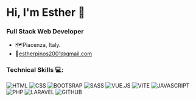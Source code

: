 <h1>Hi, I'm Esther 👋</h1> 

### Full Stack Web Developer

- 🗺️Piacenza, Italy.
- 📧estherpinos2001@gmail.com

### Technical Skills 💻:

![HTML](https://img.shields.io/badge/HTML_5-ff763f) 
![CSS](https://img.shields.io/badge/CSS-5183cc) 
![BOOTSRAP](https://img.shields.io/badge/BOOTSTRAP-bc9ae3) 
![SASS](https://img.shields.io/badge/SASS-FF007F) 
![VUE.JS](https://img.shields.io/badge/VUE.JS-9ae3ac) 
![VITE](https://img.shields.io/badge/VITE-fa8072) 
![JAVASCRIPT](https://img.shields.io/badge/JAVASCRIPT-yellow)
![PHP](https://img.shields.io/badge/PHP-FF007F) 
![LARAVEL](https://img.shields.io/badge/CSS-red) 
![GITHUB](https://img.shields.io/badge/GITHUB-4A4A4A) 







